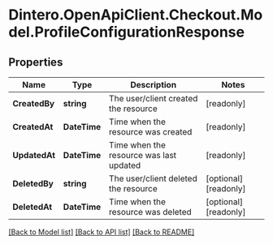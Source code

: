 # Dintero.OpenApiClient.Checkout.Model.ProfileConfigurationResponse

## Properties

Name | Type | Description | Notes
------------ | ------------- | ------------- | -------------
**CreatedBy** | **string** | The user/client created the resource | [readonly] 
**CreatedAt** | **DateTime** | Time when the resource was created | [readonly] 
**UpdatedAt** | **DateTime** | Time when the resource was last updated | [readonly] 
**DeletedBy** | **string** | The user/client deleted the resource | [optional] [readonly] 
**DeletedAt** | **DateTime** | Time when the resource was deleted | [optional] [readonly] 

[[Back to Model list]](../README.md#documentation-for-models) [[Back to API list]](../README.md#documentation-for-api-endpoints) [[Back to README]](../README.md)

